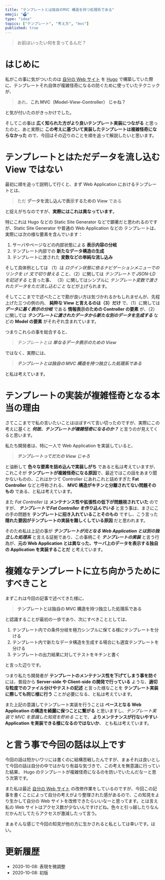 ```yaml
---
title: "テンプレートとは独自のMVC 構造を持つ処理系である"
emoji: "🗳️"
type: "idea"
topics: ["テンプレート", "考え方", "mvc"]
published: true
---
```


> お前はいったい何を言ってるんだ？

# はじめに

私がこの事に気がついたのは [自分の Web サイト](https://the.kalaclista.com/) を [Hugo](https://gohugo.io/) で構築していた際に、テンプレートそれ自体が複雑怪奇になるの防ぐために使っていたテクニックが、

> あれ、**これ MVC（Model-View-Controller） じゃね？**

と気が付いたのがきっかけでした。

そしてこの事は **広く知られた方がより良いテンプレート実装につながる** と思ったのと、あと実際に **この考えに基づいて実装したテンプレートは複雑怪奇にならなかった** ので、今回はその辺りのことを順を追って解説したいと思います。

# テンプレートとはただデータを流し込む View ではない

最初に順を追って説明して行くと、まず Web Application におけるテンプレートとは、

> ただ **データを流し込んで表示するための View** である

と捉えがちなのですが、**実際にはこれは異なっています**。

特にこれは Hugo などの Static Site Generator などで顕著だと思われるのですが、Static Site Generator や普通の Web Application などの テンプレートは、実際には次の様な要素を含んでいます：

1. サーバやページなどの内部状態による **表示内容の分岐**
2. テンプレート内部での **新たなデータ構造の生成**
3. テンプレートに渡された **変数などの単純な流し込み**

そして具体例としては （1）は *ログイン状態に依るナビゲーションメニューでのリンクを `if` 文で切り替える* こと、（2）に関しては *テンプレートで JSON-LD を記述する* と言った事、 （3）に関してはシンプルに *テンプレート変数で渡されたデータをただ流し込むこと* などが上げられます。

そしてここまでで述べたことで勘が良い方は気づかれるかもしれませんが、先程上げた三つの例の内、 **純粋な View と言えるのは（3）だけ** で、（1）に関しては ***データに基く表示の分岐*** である **情報表示のための Controller の要素** が、（2）に関しては  ***テンプレートに渡されたデータから新たな別のデータを生成する*** などの **Model の要素** がそれぞれ含まれています。

つまりこれらの事を総合すると、

> *テンプレートとは* ***単なるデータ表示のための View***

ではなく、実際には、

> ***テンプレートとは独自の MVC 構造を持つ独立した処理系である***

と私は考えています。

# テンプレートの実装が複雑怪奇となる本当の理由

さてここまでで私の言いたいことはほぼすべて言い切ったのですが、実際にこの考えに基くと ***何故、テンプレートが複雑怪奇になるのか？*** と言うのが見えてくると思います。

私たち開発者は、特に一人で Web Application を実装していると、

> ***テンプレートってだたの View じゃろ***

と油断して **色々な要素を詰め込んで実装しがち** であると私は考えていますが、これこそが **テンプレートが複雑怪奇になる原因**で、最近ではこの話をあまり聞かないものの、これはかつて Controller にあれこれと詰めすぎた **Fat Controller** などと呼称される、 **MVC 構造がキチンと分離されてない問題そのもの** である、と私は考えています。

また *Fat Controller* は **メンテナンス性や拡張性の低下が問題視されていた** のですが、 ***テンプレートで Fat Controller を作り込んでいる*** と言う事は、まさにこの手の問題を **テンプレートに招き入れていることそのもの** ですし、こう言った **隠れた要因がテンプレートの実装を難しくしている原因** だと思われます。

そのため私は上記の事が ***テンプレートが元となる Web Application とは別の独立した処理系*** と言える証拠であり、この事柄こそ ***テンプレートの実装*** と言う行為が、**元の Web Application とは異なった、サーバ上のデータを表示する独自の Application を実装することだ** と考えています。

# 複雑なテンプレートに立ち向かうためにすべきこと

まずこれは今回の記事で述べてきた様に、

> **テンプレートとは独自の MVC 構造を持つ独立した処理系である**

と認識することが最初の一歩であり、次にすべきこととしては、

1. テンプレート内での条件分岐を極力シンプルに保てる様にテンプレートを分ける
2. テンプレート内で新たなデータ構造を生成する場合にも適宜テンプレートを分ける
3. テンプレートの出力結果に対してテストをキチンと書く

と言った辺りです。

つまり私たち開発者が **テンプレートのメンテナンス性を下げてしまう事を防ぐ** には、普段から **Server-side や Client-side の開発で行っている** ような、**適切な粒度でのファイル分けやテストの記述** と言った様なことを **テンプレート実装に際しても同じ様に行う** ことが必要になる、と私は考えています。

また上記の意識してテンプレート実装を行うことは **ベースとなる Web Application の構造を綺麗に保つことに繋がる** と思いますし、*テンプレート実装で MVC を意識した知見を貯める* ことで、 **よりメンテナンスが行ないやすい Application を実装できる様になるのではないか**、 とも私は考えています。

# と言う事で今回の話は以上です

今回の話は短かいワリには書くのに結構苦戦したんですが、まぁそれは良いとして今回の話は自分の中ではかなり有益な気づきで、この考えを無意識に行っていた結果、 Hugo のテンプレートが複雑怪奇になるのを防いでいたんだなーと思う次第です。

また私は最近 [自分の Web サイト](https://the.kalaclista.com/) の改修作業をしているのですが、今回この記事を書くことによって自分の考えがより整理された感があるので、この知見をより生かして自分の Web サイトを改修できたらいいなーと思ってます。とは言え私の Web サイトはアクセス数が少ないんですけどね。色々と引っ越したりなんだかんだしてたらアクセスが激減したって言う。

まぁそんな感じで今回の知見が他の方に生かされると私としては幸いです。はい。

# 更新履歴

* 2020-10-08: 表現を微調整
* 2020-10-08: 初版